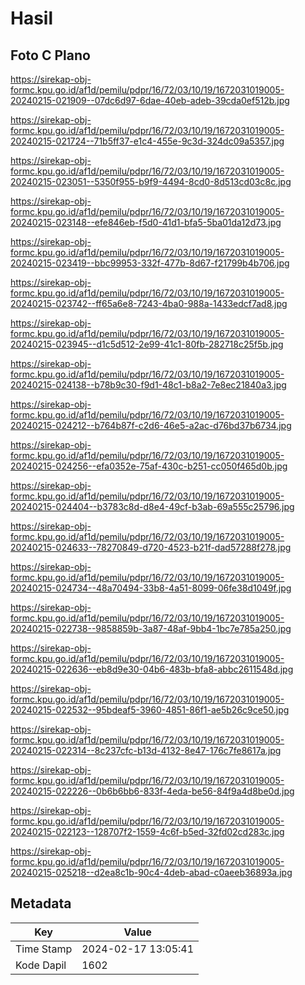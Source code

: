 # Hasil

## Foto C Plano

https://sirekap-obj-formc.kpu.go.id/af1d/pemilu/pdpr/16/72/03/10/19/1672031019005-20240215-021909--07dc6d97-6dae-40eb-adeb-39cda0ef512b.jpg

https://sirekap-obj-formc.kpu.go.id/af1d/pemilu/pdpr/16/72/03/10/19/1672031019005-20240215-021724--71b5ff37-e1c4-455e-9c3d-324dc09a5357.jpg

https://sirekap-obj-formc.kpu.go.id/af1d/pemilu/pdpr/16/72/03/10/19/1672031019005-20240215-023051--5350f955-b9f9-4494-8cd0-8d513cd03c8c.jpg

https://sirekap-obj-formc.kpu.go.id/af1d/pemilu/pdpr/16/72/03/10/19/1672031019005-20240215-023148--efe846eb-f5d0-41d1-bfa5-5ba01da12d73.jpg

https://sirekap-obj-formc.kpu.go.id/af1d/pemilu/pdpr/16/72/03/10/19/1672031019005-20240215-023419--bbc99953-332f-477b-8d67-f21799b4b706.jpg

https://sirekap-obj-formc.kpu.go.id/af1d/pemilu/pdpr/16/72/03/10/19/1672031019005-20240215-023742--ff65a6e8-7243-4ba0-988a-1433edcf7ad8.jpg

https://sirekap-obj-formc.kpu.go.id/af1d/pemilu/pdpr/16/72/03/10/19/1672031019005-20240215-023945--d1c5d512-2e99-41c1-80fb-282718c25f5b.jpg

https://sirekap-obj-formc.kpu.go.id/af1d/pemilu/pdpr/16/72/03/10/19/1672031019005-20240215-024138--b78b9c30-f9d1-48c1-b8a2-7e8ec21840a3.jpg

https://sirekap-obj-formc.kpu.go.id/af1d/pemilu/pdpr/16/72/03/10/19/1672031019005-20240215-024212--b764b87f-c2d6-46e5-a2ac-d76bd37b6734.jpg

https://sirekap-obj-formc.kpu.go.id/af1d/pemilu/pdpr/16/72/03/10/19/1672031019005-20240215-024256--efa0352e-75af-430c-b251-cc050f465d0b.jpg

https://sirekap-obj-formc.kpu.go.id/af1d/pemilu/pdpr/16/72/03/10/19/1672031019005-20240215-024404--b3783c8d-d8e4-49cf-b3ab-69a555c25796.jpg

https://sirekap-obj-formc.kpu.go.id/af1d/pemilu/pdpr/16/72/03/10/19/1672031019005-20240215-024633--78270849-d720-4523-b21f-dad57288f278.jpg

https://sirekap-obj-formc.kpu.go.id/af1d/pemilu/pdpr/16/72/03/10/19/1672031019005-20240215-024734--48a70494-33b8-4a51-8099-06fe38d1049f.jpg

https://sirekap-obj-formc.kpu.go.id/af1d/pemilu/pdpr/16/72/03/10/19/1672031019005-20240215-022738--9858859b-3a87-48af-9bb4-1bc7e785a250.jpg

https://sirekap-obj-formc.kpu.go.id/af1d/pemilu/pdpr/16/72/03/10/19/1672031019005-20240215-022636--eb8d9e30-04b6-483b-bfa8-abbc2611548d.jpg

https://sirekap-obj-formc.kpu.go.id/af1d/pemilu/pdpr/16/72/03/10/19/1672031019005-20240215-022532--95bdeaf5-3960-4851-86f1-ae5b26c9ce50.jpg

https://sirekap-obj-formc.kpu.go.id/af1d/pemilu/pdpr/16/72/03/10/19/1672031019005-20240215-022314--8c237cfc-b13d-4132-8e47-176c7fe8617a.jpg

https://sirekap-obj-formc.kpu.go.id/af1d/pemilu/pdpr/16/72/03/10/19/1672031019005-20240215-022226--0b6b6bb6-833f-4eda-be56-84f9a4d8be0d.jpg

https://sirekap-obj-formc.kpu.go.id/af1d/pemilu/pdpr/16/72/03/10/19/1672031019005-20240215-022123--128707f2-1559-4c6f-b5ed-32fd02cd283c.jpg

https://sirekap-obj-formc.kpu.go.id/af1d/pemilu/pdpr/16/72/03/10/19/1672031019005-20240215-025218--d2ea8c1b-90c4-4deb-abad-c0aeeb36893a.jpg


## Metadata

| Key        | Value               |
| ---------- | ------------------- |
| Time Stamp | 2024-02-17 13:05:41 |
| Kode Dapil | 1602                |



